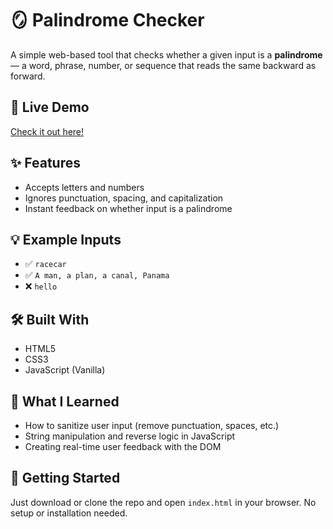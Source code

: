# 🪞 Palindrome Checker

A simple web-based tool that checks whether a given input is a **palindrome** — a word, phrase, number, or sequence that reads the same backward as forward.

## 🔗 Live Demo

[Check it out here!](https://jeffamazed.github.io/palindrome-checker/)

## ✨ Features

- Accepts letters and numbers
- Ignores punctuation, spacing, and capitalization
- Instant feedback on whether input is a palindrome

## 💡 Example Inputs

- ✅ `racecar`
- ✅ `A man, a plan, a canal, Panama`
- ❌ `hello`

## 🛠️ Built With

- HTML5
- CSS3
- JavaScript (Vanilla)

## 🧠 What I Learned

- How to sanitize user input (remove punctuation, spaces, etc.)
- String manipulation and reverse logic in JavaScript
- Creating real-time user feedback with the DOM

## 🚀 Getting Started

Just download or clone the repo and open `index.html` in your browser. No setup or installation needed.


